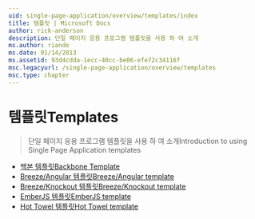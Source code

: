 ```yaml
---
uid: single-page-application/overview/templates/index
title: 템플릿 | Microsoft Docs
author: rick-anderson
description: 단일 페이지 응용 프로그램 템플릿을 사용 하 여 소개
ms.author: riande
ms.date: 01/14/2013
ms.assetid: 93d4cdda-1ecc-40cc-be06-efe72c34116f
msc.legacyurl: /single-page-application/overview/templates
msc.type: chapter
---
```

<a name="templates"></a><span data-ttu-id="fe882-103">템플릿</span><span class="sxs-lookup"><span data-stu-id="fe882-103">Templates</span></span>
====================
> <span data-ttu-id="fe882-104">단일 페이지 응용 프로그램 템플릿을 사용 하 여 소개</span><span class="sxs-lookup"><span data-stu-id="fe882-104">Introduction to using Single Page Application templates</span></span>


- [<span data-ttu-id="fe882-105">백본 템플릿</span><span class="sxs-lookup"><span data-stu-id="fe882-105">Backbone Template</span></span>](backbonejs-template.md)
- [<span data-ttu-id="fe882-106">Breeze/Angular 템플릿</span><span class="sxs-lookup"><span data-stu-id="fe882-106">Breeze/Angular template</span></span>](breezeangular-template.md)
- [<span data-ttu-id="fe882-107">Breeze/Knockout 템플릿</span><span class="sxs-lookup"><span data-stu-id="fe882-107">Breeze/Knockout template</span></span>](breezeknockout-template.md)
- [<span data-ttu-id="fe882-108">EmberJS 템플릿</span><span class="sxs-lookup"><span data-stu-id="fe882-108">EmberJS template</span></span>](emberjs-template.md)
- [<span data-ttu-id="fe882-109">Hot Towel 템플릿</span><span class="sxs-lookup"><span data-stu-id="fe882-109">Hot Towel template</span></span>](hottowel-template.md)

